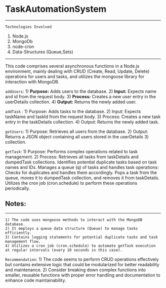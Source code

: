 # TaskAutomationSystem
********

`Technologies Involved`
1) Node.js
2) MongoDb 
3) node-cron
4) Data-Structures (Queue,Sets)

*****

This code comprises several asynchronous functions in a Node.js environment, mainly dealing with CRUD (Create, Read, Update, Delete) operations for users and tasks, and utilizes the mongoose library for interaction with MongoDB.

`addUsers`:
    1) **Purpose:** Adds users to the database.
    2) **Input:** Expects name and id from the request body.
    3) **Process:** Creates a new user entry in the userDetails collection.
    4) **Output:** Returns the newly added user.

`addTask` :
    1) Purpose: Adds tasks to the database.
    2) Input: Expects taskName and taskId from the request body.
    3) Process: Creates a new task entry in the taskDetails collection.
    4) Output: Returns the newly added task.

`getUsers`:
    1) Purpose: Retrieves all users from the database.
    2) Output: Returns a JSON object containing all users stored in the userDetails 3) collection.

`getTask`:
    1) Purpose: Performs complex operations related to task management.
    2) Process:
        Retrieves all tasks from taskDetails and dumpedTask collections.
        Identifies potential duplicate tasks based on task names and IDs.
        Manages a queue (q) of tasks and handles task operations:
            Checks for duplicates and handles them accordingly.
            Pops a task from the queue, moves it to dumpedTask collection, and removes it from taskDetails.
            Utilizes the cron job (cron.schedule) to perform these operations periodically.

## Notes:
*******
    1) The code uses mongoose methods to interact with the MongoDB database.
    2) It employs a queue data structure (Queue) to manage tasks efficiently.
    3) Contains logging statements for potential duplicate tasks and task management flow.
    4) Utilizes a cron job (cron.schedule) to automate getTask execution at regular intervals (every 10 seconds in this case).

`Recommendation`:
    1) The code seems to perform CRUD operations effectively but contains extensive logic that could be modularized for better readability and maintenance.
    2) Consider breaking down complex functions into smaller, reusable functions with proper error handling and documentation to enhance code maintainability.
